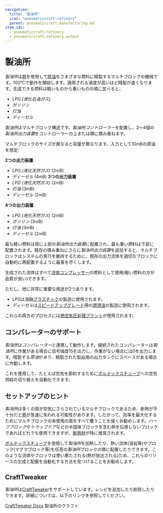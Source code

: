 ```yaml
---
navigation:
  title: "製油所"
  icon: "pneumaticcraft:refinery"
  parent: pneumaticcraft:manufacturing.md
item_ids:
  - pneumaticcraft:refinery
  - pneumaticcraft:refinery_output
---
```


# 製油所

*製油所*は[熱](../base_concepts/heat.md)を使用して[原油](../base_concepts/oil.md)をさまざまな燃料に精製するマルチブロックの機械です。100℃で動作を開始します。適用される温度が高いほど精製が速くなります。生成できる燃料は軽いものから重いものの順に並べると、
- *LPG (液化石油ガス)*
- *ガソリン*
- *灯油*
- *ディーゼル*

*製油所*はマルチブロック構造です。*製油所コントローラー*を配置し、2～4個の*製油所出力装置*をコントローラーの上または横に積み重ねます。

マルチブロックのサイズが異なると収量が異なります。入力として10mBの原油を想定:

**2つの出力装置**
- *LPG (液化天然ガス)* (2mB)
- *ディーゼル* (4mB)
**3つの出力装置**
- *LPG (液化天然ガス)* (2mB)
- *灯油* (3mB)
- *ディーゼル* (2mB)

**4つの出力装置**
- *LPG (液化天然ガス)* (2mB)
- *ガソリン* (3mB)
- *灯油* (3mB)
- *ディーゼル* (2mB)

最も軽い燃料は常に上部の*製油所出力装置*に配置され、最も重い燃料は下部に配置されます。既存の積み重ねにさらに*製油所出力装置*を追加すると、マルチブロックはシステムの実行を維持するために、既存の出力流体を適切なブロックに自動的に再配置するように最善を尽くします。

生成された流体はすべて[流体コンプレッサー](../compressors/liquid_compressor.md)の燃料として使用(軽い燃料の方が品質が良い)できます。

ただし、他に非常に重要な用途が2つあります。
- *LPG*は溶融[プラスチック](../components/plastic.md)の製造に使用されます。
- *ディーゼル*は[スピードアップグレード](../base_concepts/upgrades.md#speed)用の[潤滑油](../components/lubricant.md)の製造に使用されます。

これらの両方のプロセスには[熱空気圧処理プラント](./thermopneumatic_processing_plant.md)が使用されます。

## コンパレーターのサポート

*製油所*は*コンパレーター*と連携して動作します。接続されたコンパレーターは*製油所*に作業がある場合に信号強度15を出力し、作業がない場合には0を出力します。精製する*原油*が*あり*、精製された製品用の出力タンクにスペースがある場合に作動します。

これを使用して、たとえば空気を節約するために[ボルテックスチューブ](../machines/vortex_tube.md)への空気供給の切り替えを自動化できます。

## セットアップのヒント

*製油所*は多くの面が空気にさらされているマルチブロックであるため、断熱が不十分だと[熱](../base_concepts/heat.md)が急速に失われる可能性があります。したがって、効率を最大化するためにマルチブロックの未使用の面をすべて覆うことを強くお勧めします。*ハーフブロック*や*トラップドア*などの半固体ブロックを含む熱を伝導しないブロックであればどれでも使用できますが、[断熱材](../machines/thermal_lagging.md)が特に推奨されます。

[ボルテックスチューブ](../machines/vortex_tube.md)を使用して*製油所*を加熱したり、熱い流体(溶岩等)やブロック(マグマブロック等)を任意の*製油所*ブロックの隣に配置したりできます。このような流体やブロックは使い果たされる(熱が放出される)ため、これらのリソースの生成と配置を自動化する方法を見つけることをお勧めします。

## CraftTweaker

*製油所*は[CraftTweaker](https://minecraft.curseforge.com/projects/crafttweaker)をサポートしています。レシピを追加したり削除したりできます。詳細については、以下のリンクを参照してください。

[CraftTweaker Docs](https://docs.blamejared.com/1.16/en/mods/PneumaticCraft-Repressurized/Refinery)
製油所のクラフト

<Recipe id="pneumaticcraft:refinery" />

<Recipe id="pneumaticcraft:refinery_output" />

